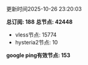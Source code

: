 更新时间2025-10-26 23:20:03

**总订阅: 188**
**总节点: 42448**
- vless节点: 15774
- hysteria2节点: 10

**google ping有效节点: 153**
